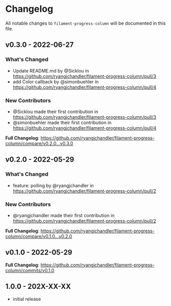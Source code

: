 # Changelog

All notable changes to `filament-progress-column` will be documented in this file.

## v0.3.0 - 2022-06-27

### What's Changed

- Update README.md by @Sicklou in https://github.com/ryangjchandler/filament-progress-column/pull/3
- add Color callback by @simonbuehler in https://github.com/ryangjchandler/filament-progress-column/pull/4

### New Contributors

- @Sicklou made their first contribution in https://github.com/ryangjchandler/filament-progress-column/pull/3
- @simonbuehler made their first contribution in https://github.com/ryangjchandler/filament-progress-column/pull/4

**Full Changelog**: https://github.com/ryangjchandler/filament-progress-column/compare/v0.2.0...v0.3.0

## v0.2.0 - 2022-05-29

### What's Changed

- feature: polling by @ryangjchandler in https://github.com/ryangjchandler/filament-progress-column/pull/2

### New Contributors

- @ryangjchandler made their first contribution in https://github.com/ryangjchandler/filament-progress-column/pull/2

**Full Changelog**: https://github.com/ryangjchandler/filament-progress-column/compare/v0.1.0...v0.2.0

## v0.1.0 - 2022-05-29

**Full Changelog**: https://github.com/ryangjchandler/filament-progress-column/commits/v0.1.0

## 1.0.0 - 202X-XX-XX

- initial release
